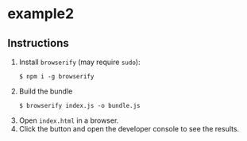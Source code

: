# example2

## Instructions

1. Install `browserify` (may require `sudo`):
    ```console
    $ npm i -g browserify
    ```
2. Build the bundle
    ```console
    $ browserify index.js -o bundle.js
    ```
3. Open `index.html` in a browser.
4. Click the button and open the developer console to see the results.
